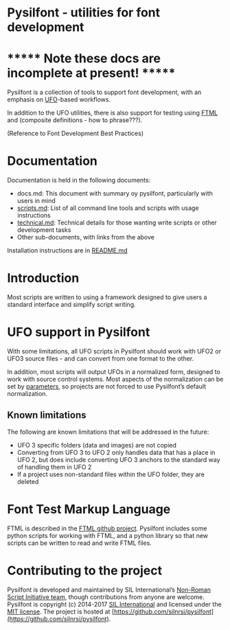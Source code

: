 # Pysilfont - utilities for font development

# ***** Note these docs are incomplete at present! *****

Pysilfont is a collection of tools to support font development, with an emphasis on [UFO](#ufo-support-in-pysilfont)-based workflows.

In addition to the UFO utilities, there is also support for testing using [FTML](#font-test-markup-language) and (composite definitions - how to phrase???).  

(Reference to Font Development Best Practices)

# Documentation

Documentation is held in the following documents:

- docs.md: This document with summary oy pysilfont, particularly with users in mind
- [scripts.md](scripts.md): List of all command line tools and scripts with usage instructions
- [technical.md](technical.md): Technical details for those wanting write scripts or other development tasks
- Other sub-documents, with links from the above

Installation instructions are in [README.md](README.md)

# Introduction

Most scripts are written to using a framework designed to give users a standard interface and simplify script writing.


# UFO support in Pysilfont

With some limitations, all UFO scripts in Pysilfont should work with UFO2 or UFO3 source files - and can convert from one format to the other.

In addition, most scripts will output UFOs in a normalized form, designed to work with source control systems. Most aspects of the normalization can be set by [parameters](parameters.md), so projects are not forced to use Pysilfont’s default normalization.

## Known limitations

The following are known limitations that will be addressed in the future:

- UFO 3 specific folders (data and images) are not copied
- Converting from UFO 3 to UFO 2 only handles data that has a place in UFO 2, but does include converting UFO 3 anchors to the standard way of handling them in UFO 2
- If a project uses non-standard files within the UFO folder, they are deleted

# Font Test Markup Language

FTML is described in the [FTML github project](https://github.com/silnrsi/ftml). Pysilfont includes some python scripts for working with FTML, and a python library so that new scripts can be written to read and write FTML files.

# Contributing to the project

Pysilfont is developed and maintained by SIL International’s [Non-Roman Script Initiative team](http://scripts.sil.org), though contributions from anyone are welcome. Pysilfont is copyright (c) 2014-2017 [SIL International](http://www.sil.org) and licensed under the [MIT license](http://en.wikipedia.org/wiki/MIT_License). The project is hosted at [https://github.com/silnrsi/pysilfont](https://github.com/silnrsi/pysilfont).


